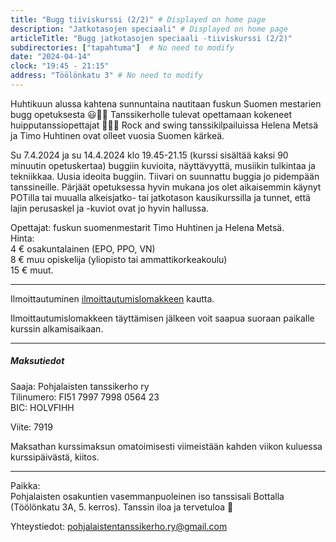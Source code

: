 ```yaml
---
title: "Bugg tiiviskurssi (2/2)" # Displayed on home page
description: "Jatkotasojen speciaali" # Displayed on home page
articleTitle: "Bugg jatkotasojen speciaali -tiiviskurssi (2/2)"
subdirectories: ["tapahtuma"]  # No need to modify
date: "2024-04-14"
clock: "19:45 - 21:15"
address: "Töölönkatu 3" # No need to modify
---
```


Huhtikuun alussa kahtena sunnuntaina nautitaan fuskun Suomen mestarien bugg opetuksesta 😃💃🕺 Tanssikerholle tulevat opettamaan kokeneet huipputanssiopettajat 🙂💃🕺 Rock and swing tanssikilpailuissa Helena Metsä ja Timo Huhtinen ovat olleet vuosia Suomen kärkeä. 

Su 7.4.2024 ja su 14.4.2024 klo 19.45-21.15 (kurssi sisältää kaksi 90 minuutin opetuskertaa) buggiin kuvioita, näyttävyyttä, musiikin tulkintaa ja tekniikkaa. Uusia ideoita buggiin. Tiivari on suunnattu buggia jo pidempään tanssineille. Pärjäät opetuksessa hyvin mukana jos olet aikaisemmin käynyt POTilla tai muualla alkeisjatko- tai jatkotason kausikurssilla ja tunnet, että lajin perusaskel ja -kuviot ovat jo hyvin hallussa.

Opettajat: fuskun suomenmestarit Timo Huhtinen ja Helena Metsä.  
Hinta:  
4 € osakuntalainen (EPO, PPO, VN)  
8 € muu opiskelija (yliopisto tai ammattikorkeakoulu)  
15 € muut.

---
Ilmoittautuminen [ilmoittautumislomakkeen](https://docs.google.com/forms/d/e/1FAIpQLSeKiuLR1hIpw-a196PlNVJJ0-YD6mzsUXHNEcrqqXjo7teUqw/viewform?usp=sf_link) kautta.

Ilmoittautumislomakkeen täyttämisen jälkeen voit saapua suoraan paikalle kurssin alkamisaikaan.

---
##### Maksutiedot

Saaja: Pohjalaisten tanssikerho ry  
Tilinumero: FI51 7997 7998 0564 23  
BIC: HOLVFIHH

Viite: 7919

Maksathan kurssimaksun omatoimisesti viimeistään kahden viikon kuluessa kurssipäivästä, kiitos.

---
Paikka:  
Pohjalaisten osakuntien vasemmanpuoleinen iso tanssisali Bottalla (Töölönkatu 3A, 5. kerros). Tanssin iloa ja tervetuloa 🙂

Yhteystiedot: pohjalaistentanssikerho.ry@gmail.com
